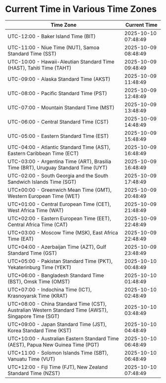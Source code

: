 # Current Time in Various Time Zones

| Time Zone | Current Time |
|-----------|--------------|
| UTC-12:00 - Baker Island Time (BIT) | 2025-10-10 07:48:49 |
| UTC-11:00 - Niue Time (NUT), Samoa Standard Time (SST) | 2025-10-09 08:48:49 |
| UTC-10:00 - Hawaii-Aleutian Standard Time (HAST), Tahiti Time (TAHT) | 2025-10-09 09:48:49 |
| UTC-09:00 - Alaska Standard Time (AKST) | 2025-10-09 11:48:49 |
| UTC-08:00 - Pacific Standard Time (PST) | 2025-10-09 12:48:49 |
| UTC-07:00 - Mountain Standard Time (MST) | 2025-10-09 13:48:49 |
| UTC-06:00 - Central Standard Time (CST) | 2025-10-09 14:48:49 |
| UTC-05:00 - Eastern Standard Time (EST) | 2025-10-09 15:48:49 |
| UTC-04:00 - Atlantic Standard Time (AST), Eastern Caribbean Time (ECT) | 2025-10-09 16:48:49 |
| UTC-03:00 - Argentina Time (ART), Brasília Time (BRT), Uruguay Standard Time (UYT) | 2025-10-09 16:48:49 |
| UTC-02:00 - South Georgia and the South Sandwich Islands Time (SGT) | 2025-10-09 17:48:49 |
| UTC±00:00 - Greenwich Mean Time (GMT), Western European Time (WET) | 2025-10-09 20:48:49 |
| UTC+01:00 - Central European Time (CET), West Africa Time (WAT) | 2025-10-09 21:48:49 |
| UTC+02:00 - Eastern European Time (EET), Central Africa Time (CAT) | 2025-10-09 22:48:49 |
| UTC+03:00 - Moscow Time (MSK), East Africa Time (EAT) | 2025-10-09 22:48:49 |
| UTC+04:00 - Azerbaijan Time (AZT), Gulf Standard Time (GST) | 2025-10-09 23:48:49 |
| UTC+05:00 - Pakistan Standard Time (PKT), Yekaterinburg Time (YEKT) | 2025-10-10 00:48:49 |
| UTC+06:00 - Bangladesh Standard Time (BST), Omsk Time (OMST) | 2025-10-10 01:48:49 |
| UTC+07:00 - Indochina Time (ICT), Krasnoyarsk Time (KRAT) | 2025-10-10 02:48:49 |
| UTC+08:00 - China Standard Time (CST), Australian Western Standard Time (AWST), Singapore Time (SGT) | 2025-10-10 03:48:49 |
| UTC+09:00 - Japan Standard Time (JST), Korea Standard Time (KST) | 2025-10-10 04:48:49 |
| UTC+10:00 - Australian Eastern Standard Time (AEST), Papua New Guinea Time (PGT) | 2025-10-10 06:48:49 |
| UTC+11:00 - Solomon Islands Time (SBT), Vanuatu Time (VUT) | 2025-10-10 06:48:49 |
| UTC+12:00 - Fiji Time (FJT), New Zealand Standard Time (NZST) | 2025-10-10 07:48:49 |
